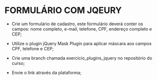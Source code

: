 # FORMULÁRIO COM JQEURY

- Crie um formulário de cadastro, este formulário deverá conter os campos: nome completo, e-mail, telefone, CPF, endereço completo e CEP;

- Utilize o plugin jQuery Mask Plugin para aplicar máscara aos campos CPF, telefone e CEP;

- Crie uma branch chamada exercicio_plugins_jquery no repositório do curso;

- Envie o link através da plataforma;
